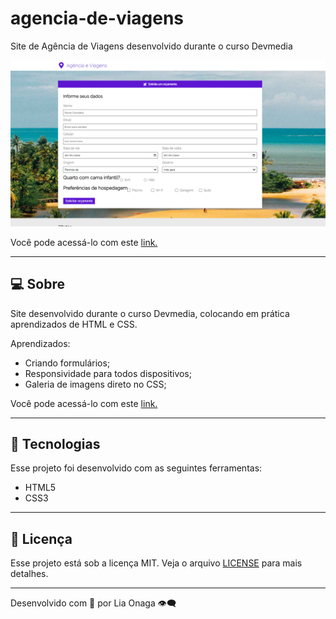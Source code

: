 # agencia-de-viagens
Site de Agência de Viagens desenvolvido durante o curso Devmedia

![gif](/imagens/site-agencia-de-viagens.png)

Você pode acessá-lo com este [link.](https://liaonaga.github.io/agencia-de-viagens/)

---

## **💻 Sobre**

Site desenvolvido durante o curso Devmedia, colocando em prática aprendizados de HTML e CSS.

Aprendizados:

- Criando formulários;
- Responsividade para todos dispositivos;
- Galeria de imagens direto no CSS;


Você pode acessá-lo com este [link.](https://liaonaga.github.io/agencia-de-viagens/)

---

## **🚀 Tecnologias**

Esse projeto foi desenvolvido com as seguintes ferramentas:

- HTML5
- CSS3

---

## **📝 Licença**

Esse projeto está sob a licença MIT. Veja o arquivo [LICENSE](https://github.com/birobirobiro/nlw-heat-origin-v2/blob/main/.github/LICENSE.md) para mais detalhes.

---

Desenvolvido com 💛 por Lia Onaga 👁️‍🗨️
